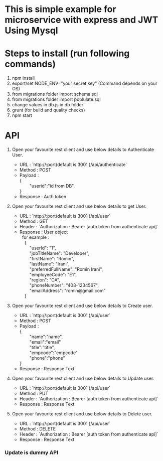 # This is simple example for microservice with express and JWT Using Mysql

# Steps to install (run following commands)

1) npm install
2) export/set NODE_ENV="your secret key" (Command depends on your OS)
3) from migrations folder import schema.sql
4) from migrations folder import poplulate.sql
5) change values in db.js in db folder
3) grunt (for build and quality checks)
4) npm start

# API
1) Open your favourite rest client and use below details to Authenticate User.
	<ul>
		<li>URL : `http://<domain>:port(default is 3001 )/api/authenticate`</li>
		<li>Method : POST</li>
		<li>Payload : <br />{<br />
				&nbsp;&nbsp;&nbsp;&nbsp;&nbsp;&nbsp;&nbsp;&nbsp;"userid":"id from DB",<br />
			}
		</li>
		<li>Response : Auth token</li>
	</ul>
2) Open your favourite rest client and use below details to get User.
	<ul>
		<li>URL : `http://<domain>:port(default is 3001 )/api/user`</li>
		<li>Method : GET</li>
		<li>Header : `Authorization : Bearer [auth token from authenticate api]`</li>
		<li>Response : User object<br/>
		&nbsp;&nbsp;for example : <br />
		  &nbsp;&nbsp;&nbsp;&nbsp;{<br />
		  &nbsp;&nbsp;&nbsp;&nbsp;&nbsp;&nbsp;&nbsp;&nbsp;"userId": "1",<br />
		  &nbsp;&nbsp;&nbsp;&nbsp;&nbsp;&nbsp;&nbsp;&nbsp;"jobTitleName": "Developer",<br />
		  &nbsp;&nbsp;&nbsp;&nbsp;&nbsp;&nbsp;&nbsp;&nbsp;"firstName": "Romin",<br />
		  &nbsp;&nbsp;&nbsp;&nbsp;&nbsp;&nbsp;&nbsp;&nbsp;"lastName": "Irani",<br />
		  &nbsp;&nbsp;&nbsp;&nbsp;&nbsp;&nbsp;&nbsp;&nbsp;"preferredFullName": "Romin Irani",<br />
		  &nbsp;&nbsp;&nbsp;&nbsp;&nbsp;&nbsp;&nbsp;&nbsp;"employeeCode": "E1",<br />
		  &nbsp;&nbsp;&nbsp;&nbsp;&nbsp;&nbsp;&nbsp;&nbsp;"region": "CA",<br />
		  &nbsp;&nbsp;&nbsp;&nbsp;&nbsp;&nbsp;&nbsp;&nbsp;"phoneNumber": "408-1234567",<br />
		  &nbsp;&nbsp;&nbsp;&nbsp;&nbsp;&nbsp;&nbsp;&nbsp;"emailAddress": "romin@gmail.com"<br />
		&nbsp;&nbsp;&nbsp;&nbsp;}
		</li>
	</ul>
3) Open your favourite rest client and use below details to Create user.
	<ul>
		<li>URL : `http://<domain>:port(default is 3001 )/api/user`</li>
		<li>Method : POST</li>
		<li>Payload : <br />{<br />
				&nbsp;&nbsp;&nbsp;&nbsp;&nbsp;&nbsp;&nbsp;&nbsp;"name":"name",<br />
				&nbsp;&nbsp;&nbsp;&nbsp;&nbsp;&nbsp;&nbsp;&nbsp;"email":"email"<br />
				&nbsp;&nbsp;&nbsp;&nbsp;&nbsp;&nbsp;&nbsp;&nbsp;"title":"title",<br />
				&nbsp;&nbsp;&nbsp;&nbsp;&nbsp;&nbsp;&nbsp;&nbsp;"empcode":"empcode"<br />
				&nbsp;&nbsp;&nbsp;&nbsp;&nbsp;&nbsp;&nbsp;&nbsp;"phone":"phone"<br />		
			}
		</li>
		<li>Response : Response Text</li>
	</ul>

4) Open your favourite rest client and use below details to Update user.
	<ul>
		<li>URL : `http://<domain>:port(default is 3001 )/api/user`</li>
		<li>Method : PUT</li>
		<li>Header : `Authorization : Bearer [auth token from authenticate api]`</li>
		<li>Response : Response Text</li>
	</ul>

5) Open your favourite rest client and use below details to Delete user.
	<ul>
		<li>URL : `http://<domain>:port(default is 3001 )/api/user`</li>
		<li>Method : DELETE</li>
		<li>Header : `Authorization : Bearer [auth token from authenticate api]`</li>
		<li>Response : Response Text</li>
	</ul>

### Update is dummy API<br />
